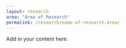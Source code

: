 ```yaml
---
layout: research
area: "Area of Research"
permalink: /research/name-of-research-area/
---
```

Add in your content here.